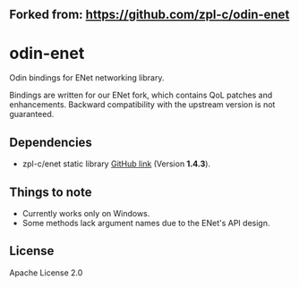 ## Forked from: https://github.com/zpl-c/odin-enet

# odin-enet

Odin bindings for ENet networking library.

Bindings are written for our ENet fork, which contains QoL patches and enhancements. Backward compatibility with the upstream version is not guaranteed.

## Dependencies

* zpl-c/enet static library [GitHub link](https://github.com/zpl-c/enet) (Version **1.4.3**).

## Things to note

* Currently works only on Windows.
* Some methods lack argument names due to the ENet's API design.

## License

Apache License 2.0
